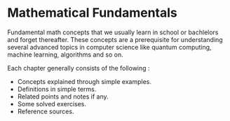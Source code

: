 # Mathematical Fundamentals

Fundamental math concepts that we usually learn in school or bachlelors and forget thereafter. These concepts are a prerequisite for understanding several advanced topics in computer science like quantum computing, machine learning, algorithms and so on.
 
Each chapter generally consists of the following : 
 - Concepts explained through simple examples.
 - Definitions in simple terms.
 - Related points and notes if any.
 - Some solved exercises.
 - Reference sources.

